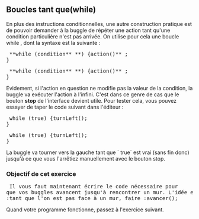 
## Boucles tant que(while)  ##

En plus des instructions conditionnelles, une autre construction pratique
est de pouvoir demander à la buggle de répéter une action tant qu'une
condition particulière n'est pas arrivée. On utilise pour cela une boucle while , dont la syntaxe est la suivante : 
<java> 
<pre> **while (condition** **) {action()** ;
}</pre>
</java> 
<python> 
<pre> **while (condition** **) {action()** ;
}</pre>
</python> 

Evidement, si l'action en question ne modifie pas la valeur de la condition,
la buggle va exécuter l'action à l'infini. C'est dans ce genre de cas que le
bouton **stop** de l'interface devient utile. Pour tester cela, vous
pouvez essayer de taper le code suivant dans l'éditeur : 
<java> 
<pre> while (true) {turnLeft();
}</pre>
</java> 
<java> 
<pre> while (true) {turnLeft();
}</pre>
</java> La buggle va tourner vers la gauche tant que ` true` est vrai
(sans fin donc) jusqu'à ce que vous l'arrêtiez manuellement avec le bouton
stop.


### Objectif de cet exercice ###

<pre> Il vous faut maintenant écrire le code nécessaire pour
que vos buggles avancent jusqu'à rencontrer un mur. L'idée est donc de faire
:tant que l'on est pas face à un mur, faire :avancer();</pre>

Quand votre programme fonctionne, passez à l'exercice suivant.

